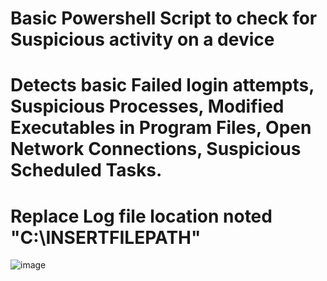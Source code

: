 # Basic Powershell Script to check for Suspicious activity on a device
# Detects basic Failed login attempts, Suspicious Processes, Modified Executables in Program Files, Open Network Connections, Suspicious Scheduled Tasks.
# Replace Log file location noted "C:\INSERTFILEPATH"
![image](https://github.com/user-attachments/assets/6ce16276-2f57-4921-bb01-ae949e860dae)
